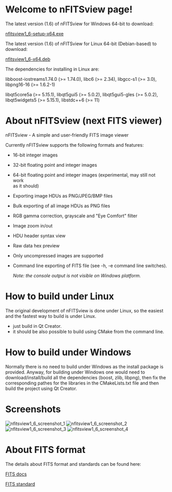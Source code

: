 # Welcome to nFITSview page!

The latest version (1.6) of nFITSview for Windows 64-bit to download:

[nfitsview1_6-setup-x64.exe](https://github.com/surhh/nfitsview/releases/download/v1.6/nfitsview1_6-setup-x64.exe)

The latest version (1.6) of nFITSview for Linux 64-bit (Debian-based) to download: 

[nfitsview1_6-x64.deb](https://github.com/surhh/nfitsview/releases/download/v1.6/nfitsview1_6-x64.deb)

The dependencies for installing in Linux are:

libboost-iostreams1.74.0 (>= 1.74.0), libc6 (>= 2.34), libgcc-s1 (>= 3.0), libpng16-16 (>= 1.6.2-1)

libqt5core5a (>= 5.15.1), libqt5gui5 (>= 5.0.2), libqt5gui5-gles (>= 5.0.2), libqt5widgets5 (>= 5.15.1), libstdc++6 (>= 11)

# About nFITSview  (next FITS viewer)
nFITSview - A simple and user-friendly FITS image viewer

Currently nFITSview supports the following formats and features:

-    16-bit integer images
-    32-bit floating point and integer images
-    64-bit floating point and integer images (experimental, may still not work   
     as it should)
-    Exporting image HDUs as PNG/JPEG/BMP files
-    Bulk exporting of all image HDUs as PNG files
-    RGB gamma correction, grayscale and "Eye Comfort" filter
-    Image zoom in/out
-    HDU header syntax view
-    Raw data hex preview
-    Only uncompressed images are supported 
-    Command line exporting of FITS file  (see -h, -e command line switches).
     
     *Note: the console output is not visible on Windows platform.*
    
# How to build under Linux

The original development of nFITSview is done under Linux, so the easiest and the fastest way to build is under Linux.

- just build in Qt Creator. 
- it should be also possible to build using CMake from the command line.

# How to build under Windows

Normally there is no need to build under Windows as the install package is provided. 
Anyway, for building under Windows one would need to download/install/build all the dependencies (boost, zlib, libpng), then fix the
corresponding pathes for the libraries in the CMakeLists.txt file and then build the project using Qt Creator.


# Screenshots

![nfitsview1_6_screenshot_1](https://user-images.githubusercontent.com/109148999/208360548-7fcf52cb-2d3c-4ccd-a377-dbf21e601f29.png)
![nfitsview1_6_screenshot_2](https://user-images.githubusercontent.com/109148999/208360553-a52ab2da-9a58-48c3-a12b-c6b7b0934504.png)
![nfitsview1_6_screenshot_3](https://user-images.githubusercontent.com/109148999/208360556-f3f59db8-f518-461c-82cd-2aecf22b9a17.png)
![nfitsview1_6_screenshot_4](https://user-images.githubusercontent.com/109148999/208360557-a89d83f9-e54f-4cf6-8b53-9a123f1ef610.png)

# About FITS format

The details about FITS format and standards can be found here:

[FITS docs](https://fits.gsfc.nasa.gov/fits_documentation.html)

[FITS standard](https://fits.gsfc.nasa.gov/fits_standard.html)

